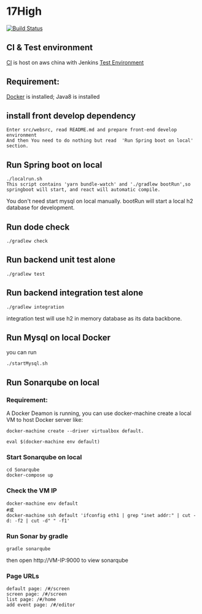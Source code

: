 # 17High

[![Build Status](https://travis-ci.org/tw-wh-devops-community/17high_web.svg?branch=development)](https://travis-ci.org/tw-wh-devops-community/17high_web)

## CI & Test environment
[CI](http://54.223.217.159:18080/) is host on aws china with Jenkins
[Test Environment](http://54.223.217.159:18080/)


## Requirement:

[Docker](https://docs.docker.com/docker-for-mac/install/#download-docker-for-mac) is installed;
Java8 is installed
## install front develop dependency
```
Enter src/websrc, read README.md and prepare front-end develop environment
And then You need to do nothing but read  'Run Spring boot on local' section.
```
## Run Spring boot on local

~~~
./localrun.sh
This script contains 'yarn bundle-watch' and './gradlew bootRun',so springboot will start, and react will automatic compile.
~~~
You don't need start mysql on local manually. bootRun will start a local h2 database for development.

## Run dode check
~~~
./gradlew check
~~~

## Run backend unit test alone
~~~
./gradlew test
~~~

## Run backend integration test alone
~~~
./gradlew integration
~~~
integration test will use h2 in memory database as its data backbone.

## Run Mysql on local Docker
you can run
```
./startMysql.sh
```

## Run Sonarqube on local

### Requirement:
A Docker Deamon is running, you can use docker-machine create a local VM to host Docker server like:
```
docker-machine create --driver virtualbox default.
```
```
eval $(docker-machine env default)
```

### Start Sonarqube on local
```
cd Sonarqube
docker-compose up
```
### Check the VM IP
```
docker-machine env default
#或
docker-machine ssh default 'ifconfig eth1 | grep "inet addr:" | cut -d: -f2 | cut -d" " -f1'
```

### Run Sonar by gradle
```
gradle sonarqube
```
then open http://VM-IP:9000 to view sonarqube

### Page URLs

~~~~
default page: /#/screen
screen page: /#/screen
list page: /#/home
add event page: /#/editor